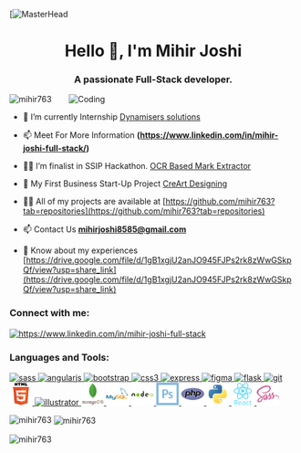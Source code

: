 [![MasterHead](https://camo.githubusercontent.com/cdc9f911347b8fb8f066e59c387054c1b56b0c4c9343624a368ba0a5516c0ab7/68747470733a2f2f7732776562736f6c7574696f6e732e636f6d2f696d616765732f66756c6c737461636b646576656c6f7065722e676966)
<h1 align="center">Hello 👋, I'm Mihir Joshi</h1>
<h3 align="center">A passionate Full-Stack developer.</h3>
<img align="right" alt="Coding" Width="400"src="https://img.freepik.com/premium-vector/serious-concentrated-developer-programming-sites_316839-2216.jpg?w=740"

<p align="left"> <img src="https://komarev.com/ghpvc/?username=mihir763&label=Profile%20views&color=0e75b6&style=flat" alt="mihir763" /> </p>

- 🔭 I’m currently Internship [Dynamisers solutions](https://www.dynamisers.com/)

- 📫 Meet For More Information **(https://www.linkedin.com/in/mihir-joshi-full-stack/)**

- 👨‍💻 I’m finalist in SSIP Hackathon. [OCR Based Mark Extractor](https://github.com/mihir763/OCR-Mark-Extractor)

- 🌱 My First Business Start-Up Project [CreArt Designing](https://github.com/mihir763/CreArt-Designing)

- 👨‍💻 All of my projects are available at [https://github.com/mihir763?tab=repositories](https://github.com/mihir763?tab=repositories)

- 📫 Contact Us **mihirjoshi8585@gmail.com**

- 📄 Know about my experiences [https://drive.google.com/file/d/1gB1xgjU2anJO945FJPs2rk8zWwGSkpQf/view?usp=share_link](https://drive.google.com/file/d/1gB1xgjU2anJO945FJPs2rk8zWwGSkpQf/view?usp=share_link)

<h3 align="left">Connect with me:</h3>
<p align="left">
<a href="https://www.linkedin.com/in/mihir-joshi-full-stack" target="blank"><img align="center" src="" alt="https://www.linkedin.com/in/mihir-joshi-full-stack" height="30" width="40" /></a>
</p>

<h3 align="left">Languages and Tools:</h3>
<p align="left"> <a href="https://www.coreldraw.com/en/" target="_blank" rel="noreferrer"> <img src="https://images.jdmagicbox.com/quickquotes/images_main/corel-draw-graphic-suite-2022-2187651122-b36cxafs.jpg" alt="sass" width="40" height="40"/> </a> <a href="https://angular.io" target="_blank" rel="noreferrer"> <img src="https://cdn.imgbin.com/20/22/0/imgbin-angularjs-logo-javascript-security-token-HwGnker3RH1BuWZW3zdm2UN6M.jpg" alt="angularjs" width="40" height="40"/> </a> <a href="https://getbootstrap.com" target="_blank" rel="noreferrer"> <img src="https://www.brcline.com/wp-content/uploads/2016/01/bootstrap-logo.png" alt="bootstrap" width="40" height="40"/> </a> <a href="https://www.w3schools.com/css/" target="_blank" rel="noreferrer"> <img src="https://www.kindpng.com/picc/m/464-4640184_css3-png-download-css-icon-transparent-png.png" alt="css3" width="40" height="40"/> </a> <a href="https://expressjs.com" target="_blank" rel="noreferrer"> <img src="https://miro.medium.com/v2/resize:fit:1400/1*XP-mZOrIqX7OsFInN2ngRQ.png" alt="express" width="40" height="40"/> </a> <a href="https://www.figma.com/" target="_blank" rel="noreferrer"> <img src="https://www.vectorlogo.zone/logos/figma/figma-icon.svg" alt="figma" width="40" height="40"/> </a> <a href="https://flask.palletsprojects.com/" target="_blank" rel="noreferrer"> <img src="https://www.vectorlogo.zone/logos/pocoo_flask/pocoo_flask-icon.svg" alt="flask" width="40" height="40"/> </a> <a href="https://git-scm.com/" target="_blank" rel="noreferrer"> <img src="https://www.vectorlogo.zone/logos/git-scm/git-scm-icon.svg" alt="git" width="40" height="40"/> </a> <a href="https://www.w3.org/html/" target="_blank" rel="noreferrer"> <img src="https://raw.githubusercontent.com/devicons/devicon/master/icons/html5/html5-original-wordmark.svg" alt="html5" width="40" height="40"/> </a> <a href="https://www.adobe.com/in/products/illustrator.html" target="_blank" rel="noreferrer"> <img src="https://www.vectorlogo.zone/logos/adobe_illustrator/adobe_illustrator-icon.svg" alt="illustrator" width="40" height="40"/> </a> <a href="https://www.mongodb.com/" target="_blank" rel="noreferrer"> <img src="https://raw.githubusercontent.com/devicons/devicon/master/icons/mongodb/mongodb-original-wordmark.svg" alt="mongodb" width="40" height="40"/> </a> <a href="https://www.mysql.com/" target="_blank" rel="noreferrer"> <img src="https://raw.githubusercontent.com/devicons/devicon/master/icons/mysql/mysql-original-wordmark.svg" alt="mysql" width="40" height="40"/> </a> <a href="https://nodejs.org" target="_blank" rel="noreferrer"> <img src="https://raw.githubusercontent.com/devicons/devicon/master/icons/nodejs/nodejs-original-wordmark.svg" alt="nodejs" width="40" height="40"/> </a> <a href="https://www.photoshop.com/en" target="_blank" rel="noreferrer"> <img src="https://raw.githubusercontent.com/devicons/devicon/master/icons/photoshop/photoshop-line.svg" alt="photoshop" width="40" height="40"/> </a> <a href="https://www.php.net" target="_blank" rel="noreferrer"> <img src="https://raw.githubusercontent.com/devicons/devicon/master/icons/php/php-original.svg" alt="php" width="40" height="40"/> </a> <a href="https://www.python.org" target="_blank" rel="noreferrer"> <img src="https://raw.githubusercontent.com/devicons/devicon/master/icons/python/python-original.svg" alt="python" width="40" height="40"/> </a> <a href="https://reactjs.org/" target="_blank" rel="noreferrer"> <img src="https://raw.githubusercontent.com/devicons/devicon/master/icons/react/react-original-wordmark.svg" alt="react" width="40" height="40"/> </a> <a href="https://sass-lang.com" target="_blank" rel="noreferrer"> <img src="https://raw.githubusercontent.com/devicons/devicon/master/icons/sass/sass-original.svg" alt="sass" width="40" height="40"/> </a> </p>

<p><img align="left" src="https://github-readme-stats.vercel.app/api/top-langs?username=mihir763&show_icons=true&locale=en&layout=compact" alt="mihir763" /></p>

<p>&nbsp;<img align="center" src="https://github-readme-stats.vercel.app/api?username=mihir763&show_icons=true&locale=en" alt="mihir763" /></p>

<p><img align="center" src="https://github-readme-streak-stats.herokuapp.com/?user=mihir763&" alt="mihir763" /></p>
